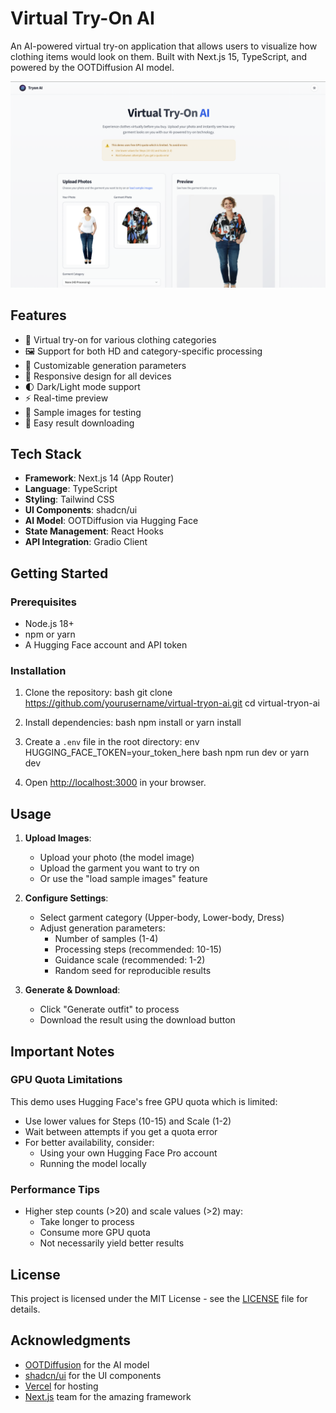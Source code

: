 # Virtual Try-On AI

An AI-powered virtual try-on application that allows users to visualize how clothing items would look on them. Built with Next.js 15, TypeScript, and powered by the OOTDiffusion AI model.

![Virtual Try-On AI Demo](public/demo.png)

## Features

- 🎯 Virtual try-on for various clothing categories
- 🖼️ Support for both HD and category-specific processing
- 🎨 Customizable generation parameters
- 📱 Responsive design for all devices
- 🌓 Dark/Light mode support
- ⚡ Real-time preview
- 🔄 Sample images for testing
- 💾 Easy result downloading

## Tech Stack

- **Framework**: Next.js 14 (App Router)
- **Language**: TypeScript
- **Styling**: Tailwind CSS
- **UI Components**: shadcn/ui
- **AI Model**: OOTDiffusion via Hugging Face
- **State Management**: React Hooks
- **API Integration**: Gradio Client

## Getting Started

### Prerequisites

- Node.js 18+
- npm or yarn
- A Hugging Face account and API token

### Installation

1. Clone the repository:
   bash
   git clone https://github.com/yourusername/virtual-tryon-ai.git
   cd virtual-tryon-ai

2. Install dependencies:
   bash
   npm install
   or
   yarn install

3. Create a `.env` file in the root directory:
   env
   HUGGING_FACE_TOKEN=your_token_here
   bash
   npm run dev
   or
   yarn dev

4. Open [http://localhost:3000](http://localhost:3000) in your browser.

## Usage

1. **Upload Images**:

   - Upload your photo (the model image)
   - Upload the garment you want to try on
   - Or use the "load sample images" feature

2. **Configure Settings**:

   - Select garment category (Upper-body, Lower-body, Dress)
   - Adjust generation parameters:
     - Number of samples (1-4)
     - Processing steps (recommended: 10-15)
     - Guidance scale (recommended: 1-2)
     - Random seed for reproducible results

3. **Generate & Download**:
   - Click "Generate outfit" to process
   - Download the result using the download button

## Important Notes

### GPU Quota Limitations

This demo uses Hugging Face's free GPU quota which is limited:

- Use lower values for Steps (10-15) and Scale (1-2)
- Wait between attempts if you get a quota error
- For better availability, consider:
  - Using your own Hugging Face Pro account
  - Running the model locally

### Performance Tips

- Higher step counts (>20) and scale values (>2) may:
  - Take longer to process
  - Consume more GPU quota
  - Not necessarily yield better results

## License

This project is licensed under the MIT License - see the [LICENSE](LICENSE) file for details.

## Acknowledgments

- [OOTDiffusion](https://huggingface.co/levihsu/OOTDiffusion) for the AI model
- [shadcn/ui](https://ui.shadcn.com/) for the UI components
- [Vercel](https://vercel.com) for hosting
- [Next.js](https://nextjs.org) team for the amazing framework
